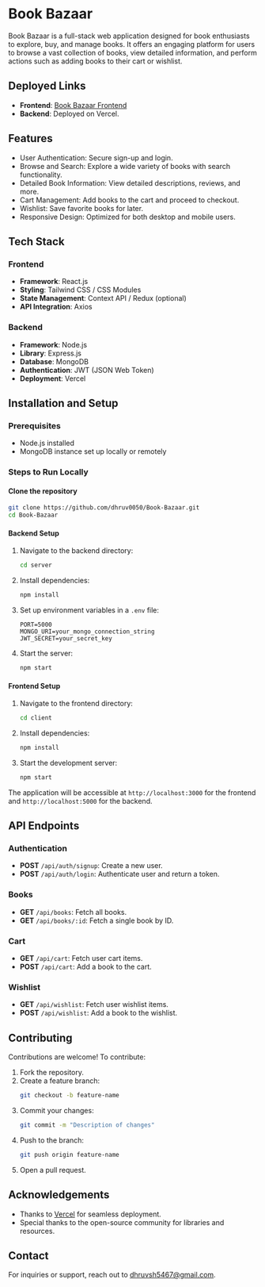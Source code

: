 # Book Bazaar

Book Bazaar is a full-stack web application designed for book enthusiasts to explore, buy, and manage books. It offers an engaging platform for users to browse a vast collection of books, view detailed information, and perform actions such as adding books to their cart or wishlist.

## Deployed Links

- **Frontend**: [Book Bazaar Frontend](https://book-bazaar-client.vercel.app/)
- **Backend**: Deployed on Vercel.

## Features

- User Authentication: Secure sign-up and login.
- Browse and Search: Explore a wide variety of books with search functionality.
- Detailed Book Information: View detailed descriptions, reviews, and more.
- Cart Management: Add books to the cart and proceed to checkout.
- Wishlist: Save favorite books for later.
- Responsive Design: Optimized for both desktop and mobile users.

## Tech Stack

### Frontend
- **Framework**: React.js
- **Styling**: Tailwind CSS / CSS Modules
- **State Management**: Context API / Redux (optional)
- **API Integration**: Axios

### Backend
- **Framework**: Node.js
- **Library**: Express.js
- **Database**: MongoDB
- **Authentication**: JWT (JSON Web Token)
- **Deployment**: Vercel

## Installation and Setup

### Prerequisites
- Node.js installed
- MongoDB instance set up locally or remotely

### Steps to Run Locally

#### Clone the repository
```bash
git clone https://github.com/dhruv0050/Book-Bazaar.git
cd Book-Bazaar
```

#### Backend Setup
1. Navigate to the backend directory:
   ```bash
   cd server
   ```
2. Install dependencies:
   ```bash
   npm install
   ```
3. Set up environment variables in a `.env` file:
   ```env
   PORT=5000
   MONGO_URI=your_mongo_connection_string
   JWT_SECRET=your_secret_key
   ```
4. Start the server:
   ```bash
   npm start
   ```

#### Frontend Setup
1. Navigate to the frontend directory:
   ```bash
   cd client
   ```
2. Install dependencies:
   ```bash
   npm install
   ```
3. Start the development server:
   ```bash
   npm start
   ```

The application will be accessible at `http://localhost:3000` for the frontend and `http://localhost:5000` for the backend.

## API Endpoints

### Authentication
- **POST** `/api/auth/signup`: Create a new user.
- **POST** `/api/auth/login`: Authenticate user and return a token.

### Books
- **GET** `/api/books`: Fetch all books.
- **GET** `/api/books/:id`: Fetch a single book by ID.

### Cart
- **GET** `/api/cart`: Fetch user cart items.
- **POST** `/api/cart`: Add a book to the cart.

### Wishlist
- **GET** `/api/wishlist`: Fetch user wishlist items.
- **POST** `/api/wishlist`: Add a book to the wishlist.

## Contributing

Contributions are welcome! To contribute:
1. Fork the repository.
2. Create a feature branch:
   ```bash
   git checkout -b feature-name
   ```
3. Commit your changes:
   ```bash
   git commit -m "Description of changes"
   ```
4. Push to the branch:
   ```bash
   git push origin feature-name
   ```
5. Open a pull request.


## Acknowledgements

- Thanks to [Vercel](https://vercel.com/) for seamless deployment.
- Special thanks to the open-source community for libraries and resources.

## Contact

For inquiries or support, reach out to dhruvsh5467@gmail.com.


